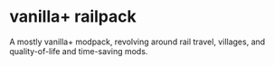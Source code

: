 # vanilla+ railpack

A mostly vanilla+ modpack, revolving around rail travel, villages, and quality-of-life and time-saving mods.
